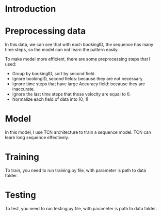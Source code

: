 # Introduction

# Preprocessing data
In this data, we can see that with each bookingID, the sequence has many time steps, so the model can not learn the 
pattern easily.

To make model more efficient, there are some preprocessing steps that I used:
- Group by bookingID, sort by second field.
- Ignore bookingID, second fields: because they are not necessary.
- Ignore time steps that have large Accuracy field: because they are inaccurate.
- Ignore the last time steps that those velocity are equal to 0.
- Normalize each field of data into [0, 1]    

# Model
In this model, I use TCN architecture to train a sequence model. TCN can learn long sequence effectively.


# Training
To train, you need to run training.py file, with parameter is path to data folder.

# Testing 
To test, you need to run testing.py file, with parameter is path to data folder.